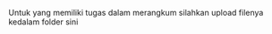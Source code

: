 <html> 
<p> Untuk yang memiliki tugas dalam merangkum silahkan upload filenya kedalam folder sini</p>
</html>
